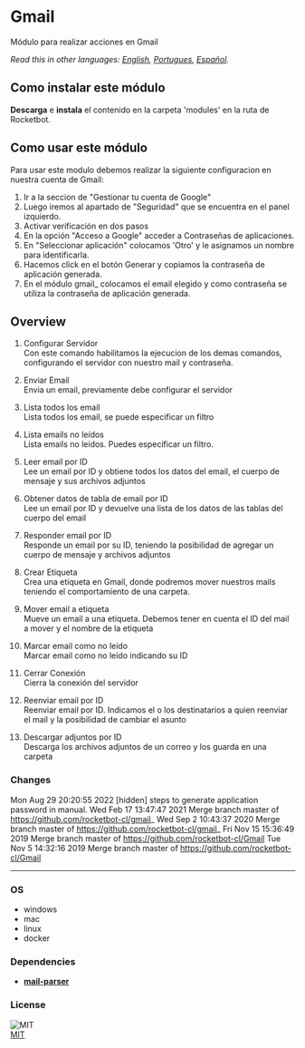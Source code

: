 # Gmail
  
Módulo para realizar acciones en Gmail  

*Read this in other languages: [English](README.md), [Portugues](README.pr.md), [Español](README.es.md).*

## Como instalar este módulo
  
__Descarga__ e __instala__ el contenido en la carpeta 'modules' en la ruta de Rocketbot.  


## Como usar este módulo
Para usar este modulo debemos realizar la siguiente configuracion en nuestra cuenta de Gmail:
1. Ir a la seccion de "Gestionar tu cuenta de Google"
2. Luego iremos al apartado de "Seguridad" que se encuentra en el panel izquierdo.
3. Activar verificación en dos pasos
4. En la opción "Acceso a Google" acceder a Contraseñas de aplicaciones.
5. En "Seleccionar aplicación" colocamos 'Otro' y le asignamos un nombre para identificarla.
6. Hacemos click en el botón Generar y copiamos la contraseña de aplicación generada.
7. En el módulo gmail_ colocamos el email elegido y como contraseña se utiliza la contraseña de aplicación generada.



## Overview


1. Configurar Servidor  
Con este comando habilitamos la ejecucion de los demas comandos, configurando el servidor con nuestro mail y contraseña.

2. Enviar Email  
Envia un email, previamente debe configurar el servidor

3. Lista todos los email  
Lista todos los email, se puede especificar un filtro

4. Lista emails no leídos  
Lista emails no leídos. Puedes especificar un filtro.

5. Leer email por ID  
Lee un email por ID y obtiene todos los datos del email, el cuerpo de mensaje y sus archivos adjuntos

6. Obtener datos de tabla de email por ID  
Lee un email por ID y devuelve una lista de los datos de las tablas del cuerpo del email

7. Responder email por ID  
Responde un email por su ID, teniendo la posibilidad de agregar un cuerpo de mensaje y archivos adjuntos

8. Crear Etiqueta  
Crea una etiqueta en Gmail, donde podremos mover nuestros mails teniendo el comportamiento de una carpeta.

9. Mover email a etiqueta  
Mueve un email a una etiqueta. Debemos tener en cuenta el ID del mail a mover y el nombre de la etiqueta

10. Marcar email como no leído  
Marcar email como no leído indicando su ID

11. Cerrar Conexión  
Cierra la conexión del servidor

12. Reenviar email por ID  
Reenviar email por ID. Indicamos el o los destinatarios a quien reenviar el mail y la posibilidad de cambiar el asunto

13. Descargar adjuntos por ID  
Descarga los archivos adjuntos de un correo y los guarda en una carpeta  



### Changes
Mon Aug 29 20:20:55 2022  [hidden] steps to generate application password in manual.
Wed Feb 17 13:47:47 2021  Merge branch master of https://github.com/rocketbot-cl/gmail_
Wed Sep 2 10:43:37 2020  Merge branch master of https://github.com/rocketbot-cl/gmail_
Fri Nov 15 15:36:49 2019  Merge branch master of https://github.com/rocketbot-cl/Gmail
Tue Nov 5 14:32:16 2019  Merge branch master of https://github.com/rocketbot-cl/Gmail

----
### OS

- windows
- mac
- linux
- docker

### Dependencies
- [**mail-parser**](https://pypi.org/project/mail-parser/)
### License
  
![MIT](https://camo.githubusercontent.com/107590fac8cbd65071396bb4d04040f76cde5bde/687474703a2f2f696d672e736869656c64732e696f2f3a6c6963656e73652d6d69742d626c75652e7376673f7374796c653d666c61742d737175617265)  
[MIT](http://opensource.org/licenses/mit-license.ph)